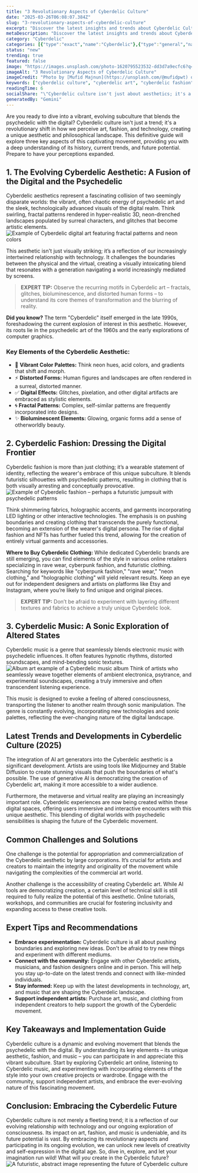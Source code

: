```yaml
---
title: "3 Revolutionary Aspects of Cyberdelic Culture"
date: "2025-03-26T06:08:07.384Z"
slug: "3-revolutionary-aspects-of-cyberdelic-culture"
excerpt: "Discover the latest insights and trends about Cyberdelic Culture. This comprehensive guide covers everything you need to know about Cyberdelic Culture in 2025."
metaDescription: "Discover the latest insights and trends about Cyberdelic Culture. This comprehensive guide covers everything you need to know about Cyberdelic Culture in 2..."
category: "Cyberdelic"
categories: [{"type":"exact","name":"Cyberdelic"},{"type":"general","name":"Digital Art"},{"type":"medium","name":"Generative Art"},{"type":"specific","name":"AI Art"},{"type":"niche","name":"StyleGAN Models"}]
status: "new"
trending: true
featured: false
image: "https://images.unsplash.com/photo-1620795523532-dd3d7a9ecfc6?q=85&w=1200&fit=max&fm=webp&auto=compress"
imageAlt: "3 Revolutionary Aspects of Cyberdelic Culture"
imageCredit: "Photo by [Mufid Majnun](https://unsplash.com/@mufidpwt) on Unsplash"
keywords: ["cyberdelic culture", "cyberdelic art", "cyberdelic fashion", "what is cyberdelic", "cyberdelic music", "buy cyberdelic clothing", "cyberdelic aesthetic", "cyberdelic artists", "cyberdelic history", "cyberdelic future trends"]
readingTime: 6
socialShare: "\"Cyberdelic culture isn't just about aesthetics; it's a radical reimagining of reality itself, blending the psychedelic with the digital in a way that challenges our perceptions and expands our creative potential.\""
generatedBy: "Gemini"
---
```




Are you ready to dive into a vibrant, evolving subculture that blends the psychedelic with the digital?  Cyberdelic culture isn't just a trend; it's a revolutionary shift in how we perceive art, fashion, and technology, creating a unique aesthetic and philosophical landscape. This definitive guide will explore three key aspects of this captivating movement, providing you with a deep understanding of its history, current trends, and future potential. Prepare to have your perceptions expanded.

## 1. The Evolving Cyberdelic Aesthetic: A Fusion of the Digital and the Psychedelic

Cyberdelic aesthetics represent a fascinating collision of two seemingly disparate worlds: the vibrant, often chaotic energy of psychedelic art and the sleek, technologically advanced visuals of the digital realm. Think swirling, fractal patterns rendered in hyper-realistic 3D, neon-drenched landscapes populated by surreal characters, and glitches that become artistic elements.  ![Example of Cyberdelic digital art featuring fractal patterns and neon colors](https://images.unsplash.com/photo-1622279486466-e0e3bfdd0a01?q=85&w=1200&fit=max&fm=webp&auto=compress)

This aesthetic isn't just visually striking; it’s a reflection of our increasingly intertwined relationship with technology.  It challenges the boundaries between the physical and the virtual, creating a visually intoxicating blend that resonates with a generation navigating a world increasingly mediated by screens.

> **EXPERT TIP:**  Observe the recurring motifs in Cyberdelic art – fractals, glitches, bioluminescence, and distorted human forms – to understand its core themes of transformation and the blurring of reality.

**Did you know?** The term "Cyberdelic" itself emerged in the late 1990s, foreshadowing the current explosion of interest in this aesthetic.  However, its roots lie in the psychedelic art of the 1960s and the early explorations of computer graphics.

### Key Elements of the Cyberdelic Aesthetic:

* 🔑 **Vibrant Color Palettes:**  Think neon hues, acid colors, and gradients that shift and morph.
* ⚡ **Distorted Forms:**  Human figures and landscapes are often rendered in a surreal, distorted manner.
* ✅ **Digital Effects:**  Glitches, pixelation, and other digital artifacts are embraced as stylistic elements.
* 🌀 **Fractal Patterns:**  Complex, self-similar patterns are frequently incorporated into designs.
* ✨ **Bioluminescent Elements:**  Glowing, organic forms add a sense of otherworldly beauty.

## 2. Cyberdelic Fashion: Dressing the Digital Frontier

Cyberdelic fashion is more than just clothing; it’s a wearable statement of identity, reflecting the wearer's embrace of this unique subculture.  It blends futuristic silhouettes with psychedelic patterns, resulting in clothing that is both visually arresting and conceptually provocative. ![Example of Cyberdelic fashion – perhaps a futuristic jumpsuit with psychedelic patterns](https://images.unsplash.com/photo-1620795523532-dd3d7a9ecfc6?q=85&w=1200&fit=max&fm=webp&auto=compress)

Think shimmering fabrics, holographic accents, and garments incorporating LED lighting or other interactive technologies.  The emphasis is on pushing boundaries and creating clothing that transcends the purely functional, becoming an extension of the wearer's digital persona.  The rise of digital fashion and NFTs has further fueled this trend, allowing for the creation of entirely virtual garments and accessories.

**Where to Buy Cyberdelic Clothing:** While dedicated Cyberdelic brands are still emerging, you can find elements of the style in various online retailers specializing in rave wear, cyberpunk fashion, and futuristic clothing.  Searching for keywords like "cyberpunk fashion," "rave wear," "neon clothing," and "holographic clothing" will yield relevant results.  Keep an eye out for independent designers and artists on platforms like Etsy and Instagram, where you’re likely to find unique and original pieces.

> **EXPERT TIP:**  Don’t be afraid to experiment with layering different textures and fabrics to achieve a truly unique Cyberdelic look.

## 3. Cyberdelic Music: A Sonic Exploration of Altered States

Cyberdelic music is a genre that seamlessly blends electronic music with psychedelic influences. It often features hypnotic rhythms, distorted soundscapes, and mind-bending sonic textures.  ![Album art example of a Cyberdelic music album](https://images.unsplash.com/photo-1622278934023-1fc1fe795c0c?q=85&w=1200&fit=max&fm=webp&auto=compress) Think of artists who seamlessly weave together elements of ambient electronica, psytrance, and experimental soundscapes, creating a truly immersive and often transcendent listening experience.

This music is designed to evoke a feeling of altered consciousness, transporting the listener to another realm through sonic manipulation.  The genre is constantly evolving, incorporating new technologies and sonic palettes, reflecting the ever-changing nature of the digital landscape.

## Latest Trends and Developments in Cyberdelic Culture (2025)

The integration of AI art generators into the Cyberdelic aesthetic is a significant development.  Artists are using tools like Midjourney and Stable Diffusion to create stunning visuals that push the boundaries of what's possible.  The use of generative AI is democratizing the creation of Cyberdelic art, making it more accessible to a wider audience.

Furthermore, the metaverse and virtual reality are playing an increasingly important role.  Cyberdelic experiences are now being created within these digital spaces, offering users immersive and interactive encounters with this unique aesthetic.  This blending of digital worlds with psychedelic sensibilities is shaping the future of the Cyberdelic movement.

## Common Challenges and Solutions

One challenge is the potential for appropriation and commercialization of the Cyberdelic aesthetic by large corporations.  It’s crucial for artists and creators to maintain the integrity and originality of the movement while navigating the complexities of the commercial art world.

Another challenge is the accessibility of creating Cyberdelic art.  While AI tools are democratizing creation, a certain level of technical skill is still required to fully realize the potential of this aesthetic.  Online tutorials, workshops, and communities are crucial for fostering inclusivity and expanding access to these creative tools.

## Expert Tips and Recommendations

* **Embrace experimentation:**  Cyberdelic culture is all about pushing boundaries and exploring new ideas. Don't be afraid to try new things and experiment with different mediums.
* **Connect with the community:**  Engage with other Cyberdelic artists, musicians, and fashion designers online and in person.  This will help you stay up-to-date on the latest trends and connect with like-minded individuals.
* **Stay informed:**  Keep up with the latest developments in technology, art, and music that are shaping the Cyberdelic landscape.
* **Support independent artists:**  Purchase art, music, and clothing from independent creators to help support the growth of the Cyberdelic movement.

## Key Takeaways and Implementation Guide

Cyberdelic culture is a dynamic and evolving movement that blends the psychedelic with the digital.  By understanding its key elements – its unique aesthetic, fashion, and music – you can participate in and appreciate this vibrant subculture.  Start by exploring Cyberdelic art online, listening to Cyberdelic music, and experimenting with incorporating elements of the style into your own creative projects or wardrobe.  Engage with the community, support independent artists, and embrace the ever-evolving nature of this fascinating movement.

## Conclusion:  Embracing the Cyberdelic Future

Cyberdelic culture is not merely a fleeting trend; it is a reflection of our evolving relationship with technology and our ongoing exploration of consciousness.  Its impact on art, fashion, and music is undeniable, and its future potential is vast.  By embracing its revolutionary aspects and participating in its ongoing evolution, we can unlock new levels of creativity and self-expression in the digital age.  So, dive in, explore, and let your imagination run wild!  What will *you* create in the Cyberdelic future? ![A futuristic, abstract image representing the future of Cyberdelic culture](https://images.unsplash.com/photo-1620795536969-963f00f9b1b5?q=85&w=1200&fit=max&fm=webp&auto=compress)

